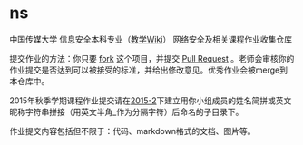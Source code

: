 # ns
中国传媒大学 信息安全本科专业（[教学Wiki](http://cs.cuc.edu.cn/huangwei/wiki)） 网络安全及相关课程作业收集仓库

提交作业的方法：你只要 [fork](https://github.com/cuccs/ns/fork) 这个项目，并提交 [Pull Request](https://github.com/cuccs/ns/pulls) 。老师会审核你的作业提交是否达到可以被接受的标准，并给出修改意见。优秀作业会被merge到本仓库中。

2015年秋季学期课程作业提交请在[2015-2](https://github.com/cuccs/ns/2015-2)下建立用你小组成员的姓名简拼或英文昵称字符串拼接（用英文半角_作为分隔字符）后命名的子目录下。

作业提交内容包括但不限于：代码、markdown格式的文档、图片等。

